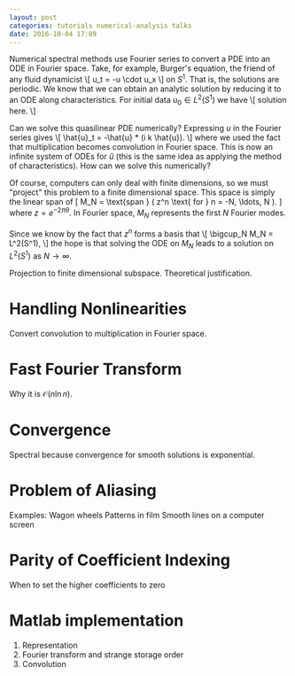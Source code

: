 ```yaml
---
layout: post
categories: tutorials numerical-analysis talks
date: 2016-10-04 17:09
---
```


Numerical spectral methods use Fourier series to convert a PDE into an ODE in Fourier space. Take, for example, Burger's equation, the friend of any fluid dynamicist
\\[
	u_t = -u \cdot u_x
\\]
on $S^1$. That is, the solutions are periodic. We know that we can obtain an analytic solution by reducing it to an ODE along characteristics. For initial data $u_0 \in L^2(S^1)$ we have
\\[
	solution here.
\\]

Can we solve this quasilinear PDE numerically? Expressing $u$ in the Fourier series gives 
\\[
	\hat{u}_t = -\hat{u} * (i k \hat{u}).
\\]
where we used the fact that multiplication becomes convolution in Fourier space. This is now an infinite system of ODEs for $\hat{u}$ (this is the same idea as applying the method of characteristics). How can we solve this numerically?

Of course, computers can only deal with finite dimensions, so we must "project" this problem to a finite dimensional space. This space is simply the linear span of
\[
	M_N = \text{span } ( z^n \text{ for } n = -N, \ldots, N ).
\]
where $z = e^{-2\pi \theta}$. In Fourier space, $M_N$ represents the first $N$ Fourier modes.

Since we know by the fact that $z^n$ forms a basis that
\\[
	\bigcup_N M_N = L^2(S^1), 
\\]
the hope is that solving the ODE on $M_N$ leads to a solution on $L^2(S^1)$ as $N \to \infty$.

Projection to finite dimensional subspace. Theoretical justification.

# Handling Nonlinearities
Convert convolution to multiplication in Fourier space.

# Fast Fourier Transform
Why it is $\mathcal{O}(n \ln n)$.

# Convergence
Spectral because convergence for smooth solutions is exponential. 

# Problem of Aliasing

Examples:
Wagon wheels
Patterns in film
Smooth lines on a computer screen

# Parity of Coefficient Indexing
When to set the higher coefficients to zero

# Matlab implementation

1. Representation
2. Fourier transform and strange storage order
3. Convolution
